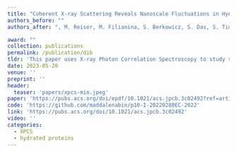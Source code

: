 ```yaml
---
title: "Coherent X-ray Scattering Reveals Nanoscale Fluctuations in Hydrated Proteins"
authors_before: ""
authors_after: ", M. Reiser, M. Filianina, S. Berkowicz, S. Das, S. Timmermann, W. Roseker, R. Bauer, J. Öström, A. Karina, K. Amann-Winkel, M. Ladd-Parada, F. Westermeier, M. Sprung, J. Möller, F. Lehmkühler, C. Gutt, F. Perakis"

award: ""
collection: publications
permalink: /publication/dib
tldr: 'This paper uses X-ray Photon Correlation Spectroscopy to study stress–relaxation in hydrated lysozyme proteins at deeply supercooled temperatures, revealing a transition from a jammed to an viscoelastic regime linked to enhanced fluctuations and hydration water dynamics.'
date: 2023-05-20
venue: ''
preprint: ''
header: 
  teaser: 'papers/xpcs-mio.jpeg'
paper: 'https://pubs.acs.org/doi/epdf/10.1021/acs.jpcb.3c02492?ref=article_openPDF'
code: 'https://github.com/maddalenabin/p10-I-20220280EC-2022' 
link: 'https://pubs.acs.org/doi/10.1021/acs.jpcb.3c02492'
video: ''
categories:
  - XPCS
  - hydrated proteins
---
```

